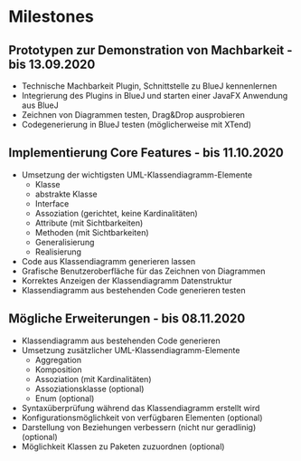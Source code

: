 # Milestones

## Prototypen zur Demonstration von Machbarkeit - bis 13.09.2020
- Technische Machbarkeit Plugin, Schnittstelle zu BlueJ kennenlernen
- Integrierung des Plugins in BlueJ und starten einer JavaFX Anwendung aus BlueJ
- Zeichnen von Diagrammen testen, Drag&Drop ausprobieren
- Codegenerierung in BlueJ testen (möglicherweise mit XTend)

## Implementierung Core Features - bis 11.10.2020
- Umsetzung der wichtigsten UML-Klassendiagramm-Elemente 
	- Klasse
	- abstrakte Klasse
	- Interface
	- Assoziation (gerichtet, keine Kardinalitäten)
	- Attribute (mit Sichtbarkeiten)
	- Methoden (mit Sichtbarkeiten)
	- Generalisierung
	- Realisierung
- Code aus Klassendiagramm generieren lassen
- Grafische Benutzeroberfläche für das Zeichnen von Diagrammen
- Korrektes Anzeigen der Klassendiagramm Datenstruktur
- Klassendiagramm aus bestehenden Code generieren testen

## Mögliche Erweiterungen - bis 08.11.2020
- Klassendiagramm aus bestehenden Code generieren
- Umsetzung zusätzlicher UML-Klassendiagramm-Elemente
	- Aggregation
	- Komposition
	- Assoziation (mit Kardinalitäten)
	- Assoziationsklasse (optional)
	- Enum (optional)
- Syntaxüberprüfung während das Klassendiagramm erstellt wird
- Konfigurationsmöglichkeit von verfügbaren Elementen (optional)
- Darstellung von Beziehungen verbessern (nicht nur geradlinig) (optional)
- Möglichkeit Klassen zu Paketen zuzuordnen (optional)

